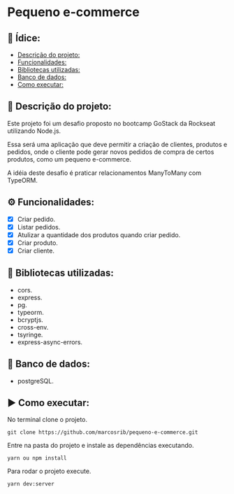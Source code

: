 # Pequeno e-commerce

## :page_with_curl: Ídice:
  - [Descrição do projeto:](#memo-descrição-do-projeto)
  - [Funcionalidades:](#gear-funcionalidades)
  - [Bibliotecas utilizadas:](#file_folder-bibliotecas-utilizadas)
  -  [Banco de dados:](#floppy_disk-banco-de-dados)
  - [Como executar:](#arrow_forward-como-executar)

## :memo: Descrição do projeto:

Este projeto foi um desafio proposto no bootcamp GoStack da Rockseat utilizando Node.js.

Essa será uma aplicação que deve permitir a criação de clientes, produtos e pedidos, onde o cliente pode gerar novos pedidos de compra de certos produtos, como um pequeno e-commerce.

A idéia deste desafio é praticar relacionamentos ManyToMany com TypeORM.

## :gear: Funcionalidades:

- [X] Criar pedido.
- [X] Listar pedidos.
- [X] Atulizar a quantidade dos produtos quando criar pedido.
- [X] Criar produto.
- [X] Criar cliente.
## :file_folder: Bibliotecas utilizadas:
- cors.
- express.
- pg.
- typeorm.
- bcryptjs.
- cross-env.
- tsyringe.
- express-async-errors.
## :floppy_disk: Banco de dados:
- postgreSQL.
## :arrow_forward: Como executar:
No terminal clone o projeto.
```
git clone https://github.com/marcosrib/pequeno-e-commerce.git
```
Entre na pasta do projeto e instale as dependências executando.
```
yarn ou npm install
```
Para rodar o projeto execute.

```
yarn dev:server
```

